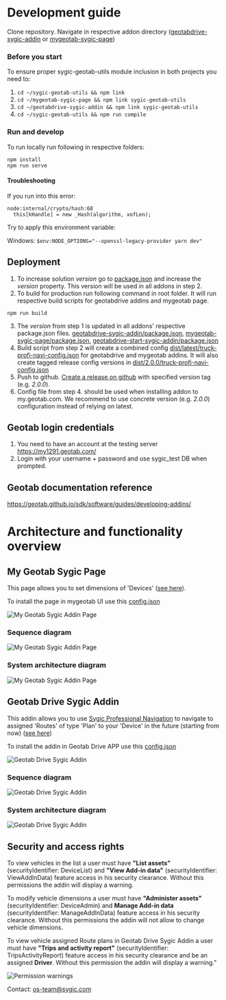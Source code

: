 # Development guide

Clone repository. Navigate in respective addon directory ([geotabdrive-sygic-addin](geotabdrive-sygic-addin) or [mygeotab-sygic-page](mygeotab-sygic-page))

### Before you start
To ensure proper sygic-geotab-utils module inclusion in both projects you need to:

1. ```cd ~/sygic-geotab-utils && npm link```
2. ```cd ~/mygeotab-sygic-page && npm link sygic-geotab-utils```
3. ```cd ~/geotabdrive-sygic-addin && npm link sygic-geotab-utils```
4. ```cd ~/sygic-geotab-utils && npm run compile```

### Run and develop
To run locally run following in respective folders:

```
npm install
npm run serve
```

#### Troubleshooting
If you run into this error:
```
node:internal/crypto/hash:68
  this[kHandle] = new _Hash(algorithm, xofLen);
```
Try to apply this environment variable:

Windows: `$env:NODE_OPTIONS="--openssl-legacy-provider yarn dev"`

## Deployment
1. To increase solution _version_ go to [package.json](package.json) and increase the _version_ property. This version will be used in all addons in step 2.
2. To build for production run following command in root folder. It will run respective build scripts for geotabdrive addins and mygeotab page.
```
npm run build
```
3. The _version_ from step 1 is updated in all addons' respective package.json files. [geotabdrive-sygic-addin/package.json](geotabdrive-sygic-addin/package.json), [mygeotab-sygic-page/package.json](mygeotab-sygic-page/package.json), [geotabdrive-start-sygic-addin/package.json](geotabdrive-start-sygic-addin/package.json)
4. Build script from step 2 will create a combined config [dist/latest/truck-profi-navi-config.json](dist/latest/truck-profi-navi-config.json) for geotabdrive and mygeotab addins.
It will also create tagged release config versions in [dist/2.0.0/truck-profi-navi-config.json](dist/2.0.0/truck-profi-navi-config.json)
5. Push to github. [Create a release on github](https://docs.github.com/en/repositories/releasing-projects-on-github/managing-releases-in-a-repository) with specified version tag (e.g. _2.0.0_).
6. Config file from step 4. should be used when installing addon to my.geotab.com. We recommend to use concrete version (e.g. _2.0.0_) configuration instead of relying on latest.

## Geotab login credentials
1. You need to have an account at the testing server https://my1291.geotab.com/
2. Login with your username + password and use sygic_test DB when prompted.

## Geotab documentation reference
https://geotab.github.io/sdk/software/guides/developing-addins/

# Architecture and functionality overview
## My Geotab Sygic Page

This page allows you to set dimensions of 'Devices' ([see here](mygeotab-sygic-page/src/app/scripts/main.js#L232)).

To install the page in mygeotab UI use this [config.json](dist/latest/truck-settings-config.json)

![My Geotab Sygic Addin Page](mygeotab-sygic-page.png)

### Sequence diagram

![My Geotab Sygic Addin Page](mygeotab-sygic-page-sequence.png)

### System architecture diagram

![My Geotab Sygic Addin Page](mygeotab-sygic-page-architecture.png)

## Geotab Drive Sygic Addin

This addin allows you to use [Sygic Professional Navigation](https://www.sygic.com/enterprise/professional-gps-navigation-sdk) to navigate to assigned 'Routes' of type 'Plan' to your 'Device' in the future (starting from now) ([see here](https://github.com/Sygic/sygic.github.io/blob/master/geotab/geotabdrive-sygic-addin/src/app/scripts/main.js#L189))

To install the addin in Geotab Drive APP use this [config.json](dist/latest/truck-settings-config.json)

![Geotab Drive Sygic Addin](geotabdrive-sygic-addin.png)

### Sequence diagram

![Geotab Drive Sygic Addin](geotabdrive-sygic-addin-sequence.png)

### System architecture diagram

![Geotab Drive Sygic Addin](geotabdrive-sygic-addin-architecture.png)

## Security and access rights

To view vehicles in the list a user must have **"List assets"** (securityIdentifier: DeviceList) and **"View Add-in data"** (securityIdentifier: ViewAddInData) feature access in his security clearance. Without this permissions the addin will display a warning.

To modify vehicle dimensions a user must have **"Administer assets"** (securityIdentifier: DeviceAdmin) and **Manage Add-in data** (securityIdentifier: ManageAddInData) feature access in his security clearance. Without this permissions the addin will not allow to change vehicle dimensions.

To view vehicle assigned Route plans in Geotab Drive Sygic Addin a user must have **"Trips and activity report"** (securityIdentifier: TripsActivityReport) feature access in his security clearance and be an assigned **Driver**. Without this permission the addin will display a warning."

![Permission warnings](geotabdrive-permission-warnings.png)

Contact: [os-team@sygic.com](mailto:os-team@sygic.com)